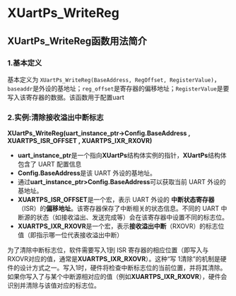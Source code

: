 # XUartPs_WriteReg
## XUartPs_WriteReg函数用法简介
### 1.基本定义
基本定义为 `XUartPs_WriteReg(BaseAddress, RegOffset, RegisterValue)`，`baseaddr`是外设的基地址；`reg_offset`是寄存器的偏移地址；`RegisterValue`是要写入该寄存器的数据。该函数用于配置uart
### 2.实例:清除接收溢出中断标志
**XUartPs_WriteReg(uart_instance_ptr->Config.BaseAddress , XUARTPS_ISR_OFFSET , XUARTPS_IXR_RXOVR)**
- **uart_instance_ptr**是一个指向**XUartPs**结构体实例的指针，**XUartPs**结构体包含了 UART 配置信息
- **Config.BaseAddress**是该 UART 外设的基地址。
- 通过**uart_instance_ptr>Config.BaseAddress**可以获取当前 UART 外设的基地址。
- **XUARTPS_ISR_OFFSET**是一个宏，表示 UART 外设的  **中断状态寄存器**（ISR）的**偏移地址**。该寄存器保存了中断相关的状态信息。不同的 UART 中断源的状态（如接收溢出、发送完成等）会在该寄存器中设置不同的标志位。
- **XUARTPS_IXR_RXOVR**是一个宏，表示**接收溢出中断**（RXOVR）的标志位值（即指示哪一位代表接收溢出中断）

为了清除中断标志位，软件需要写入1到 ISR 寄存器的相应位置（即写入与 RXOVR对应的值，通常是**XUARTPS_IXR_RXOVR**）。这种“写 1清除”的机制是硬件的设计方式之一。写入1时，硬件将检查中断标志位的当前位置，并将其清除。如果你写入了与某个中断源相对应的值（例如**XUARTPS_IXR_RXOVR**），硬件会识别并清除与该值对应的标志位。
